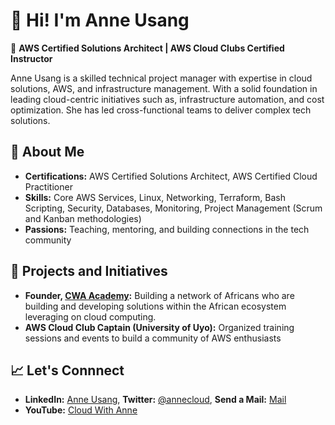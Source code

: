 # 👋 Hi! I'm Anne Usang  

🚀 **AWS Certified Solutions Architect | AWS Cloud Clubs Certified Instructor**  

Anne Usang is a skilled technical project manager with expertise in cloud solutions, AWS, and infrastructure management. With a solid foundation in leading cloud-centric initiatives such as, infrastructure automation, and cost optimization. She has led cross-functional teams to deliver complex tech solutions.

## 🌟 About Me  
- **Certifications:** AWS Certified Solutions Architect, AWS Certified Cloud Practitioner 
- **Skills:** Core AWS Services, Linux, Networking, Terraform, Bash Scripting, Security, Databases, Monitoring, Project Management (Scrum and Kanban methodologies)
- **Passions:** Teaching, mentoring, and building connections in the tech community  

## 💼 Projects and Initiatives  
- **Founder, [CWA Academy](https://www.linkedin.com/company/cwa-academy/):** Building a network of Africans who are building and developing solutions within the African ecosystem leveraging on cloud computing.   
- **AWS Cloud Club Captain (University of Uyo):** Organized training sessions and events to build a community of AWS enthusiasts  

## 📈 Let's Connnect  
- **LinkedIn:** [Anne Usang](https://linkedin.com/in/anneusang), **Twitter:** [@annecloud](https://twitter.com/anneusang), **Send a Mail:** [Mail](anneusang@proton.me)
- **YouTube:** [Cloud With Anne](https://youtube.com/@cloudwithanne)

